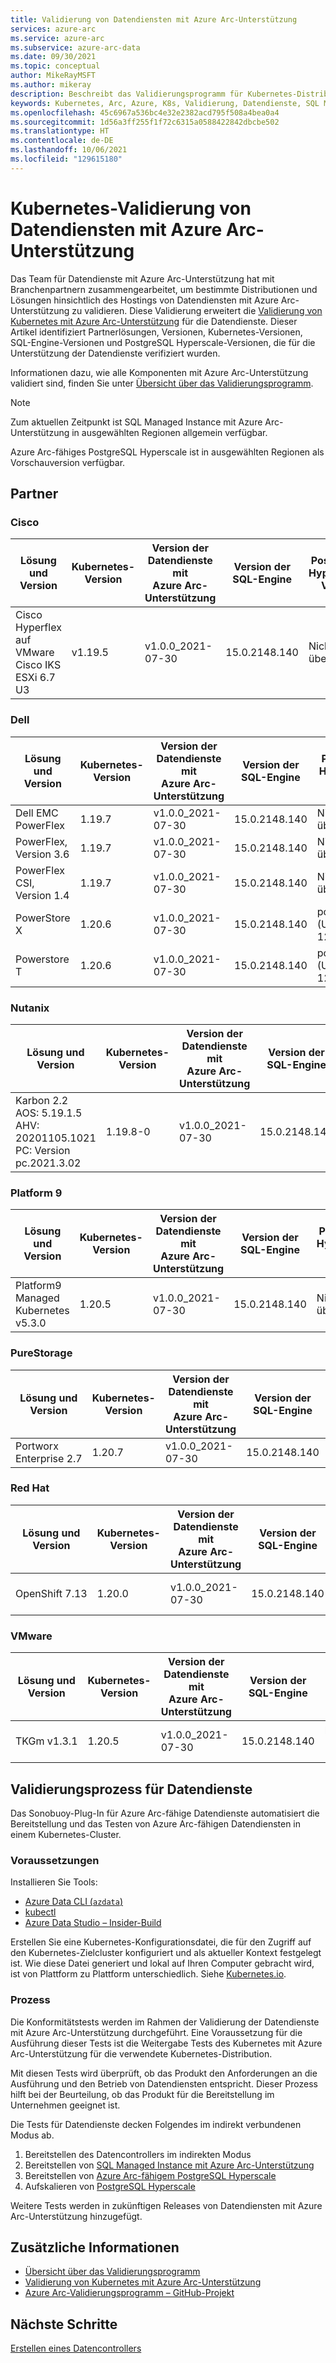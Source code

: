 ```yaml
---
title: Validierung von Datendiensten mit Azure Arc-Unterstützung
services: azure-arc
ms.service: azure-arc
ms.subservice: azure-arc-data
ms.date: 09/30/2021
ms.topic: conceptual
author: MikeRayMSFT
ms.author: mikeray
description: Beschreibt das Validierungsprogramm für Kubernetes-Distributionen für Datendienste mit Azure Arc-Unterstützung.
keywords: Kubernetes, Arc, Azure, K8s, Validierung, Datendienste, SQL Managed Instance
ms.openlocfilehash: 45c6967a536bc4e32e2382acd795f508a4bea0a4
ms.sourcegitcommit: 1d56a3ff255f1f72c6315a0588422842dbcbe502
ms.translationtype: HT
ms.contentlocale: de-DE
ms.lasthandoff: 10/06/2021
ms.locfileid: "129615180"
---
```

# <a name="azure-arc-enabled-data-services-kubernetes-validation"></a>Kubernetes-Validierung von Datendiensten mit Azure Arc-Unterstützung

Das Team für Datendienste mit Azure Arc-Unterstützung hat mit Branchenpartnern zusammengearbeitet, um bestimmte Distributionen und Lösungen hinsichtlich des Hostings von Datendiensten mit Azure Arc-Unterstützung zu validieren. Diese Validierung erweitert die [Validierung von Kubernetes mit Azure Arc-Unterstützung](../kubernetes/validation-program.md) für die Datendienste. Dieser Artikel identifiziert Partnerlösungen, Versionen, Kubernetes-Versionen, SQL-Engine-Versionen und PostgreSQL Hyperscale-Versionen, die für die Unterstützung der Datendienste verifiziert wurden. 

Informationen dazu, wie alle Komponenten mit Azure Arc-Unterstützung validiert sind, finden Sie unter [Übersicht über das Validierungsprogramm](../validation-program/overview.md).

> [!NOTE]
> Zum aktuellen Zeitpunkt ist SQL Managed Instance mit Azure Arc-Unterstützung in ausgewählten Regionen allgemein verfügbar.
>
> Azure Arc-fähiges PostgreSQL Hyperscale ist in ausgewählten Regionen als Vorschauversion verfügbar.

## <a name="partners"></a>Partner

### <a name="cisco"></a>Cisco

|Lösung und Version | Kubernetes-Version | Version der Datendienste mit Azure Arc-Unterstützung | Version der SQL-Engine | PostgreSQL Hyperscale-Version
|-----|-----|-----|-----|-----|
|Cisco Hyperflex auf VMware <br/> Cisco IKS ESXi 6.7 U3 |v1.19.5|v1.0.0_2021-07-30|15.0.2148.140| Nicht überprüft |

### <a name="dell"></a>Dell

|Lösung und Version | Kubernetes-Version | Version der Datendienste mit Azure Arc-Unterstützung | Version der SQL-Engine | PostgreSQL Hyperscale-Version
|-----|-----|-----|-----|-----|
| Dell EMC PowerFlex |1.19.7|v1.0.0_2021-07-30|15.0.2148.140 | Nicht überprüft |
| PowerFlex, Version 3.6 |1.19.7|v1.0.0_2021-07-30|15.0.2148.140 | Nicht überprüft |
| PowerFlex CSI, Version 1.4 |1.19.7|v1.0.0_2021-07-30|15.0.2148.140 | Nicht überprüft |
| PowerStore X|1.20.6|v1.0.0_2021-07-30|15.0.2148.140 |postgres 12.3 (Ubuntu 12.3-1) |
| Powerstore T|1.20.6|v1.0.0_2021-07-30|15.0.2148.140 |postgres 12.3 (Ubuntu 12.3-1)|

### <a name="nutanix"></a>Nutanix

|Lösung und Version | Kubernetes-Version | Version der Datendienste mit Azure Arc-Unterstützung | Version der SQL-Engine | PostgreSQL Hyperscale-Version
|-----|-----|-----|-----|-----|
| Karbon 2.2<br/>AOS: 5.19.1.5<br/>AHV: 20201105.1021<br/>PC: Version pc.2021.3.02<br/> | 1.19.8-0 | v1.0.0_2021-07-30 | 15.0.2148.140|postgres 12.3 (Ubuntu 12.3-1)|

### <a name="platform-9"></a>Platform 9

|Lösung und Version | Kubernetes-Version | Version der Datendienste mit Azure Arc-Unterstützung | Version der SQL-Engine | PostgreSQL Hyperscale-Version
|-----|-----|-----|-----|-----|
| Platform9  Managed Kubernetes v5.3.0 | 1.20.5 | v1.0.0_2021-07-30| 15.0.2148.140 | Nicht überprüft |

### <a name="purestorage"></a>PureStorage

|Lösung und Version | Kubernetes-Version | Version der Datendienste mit Azure Arc-Unterstützung | Version der SQL-Engine | PostgreSQL Hyperscale-Version
|-----|-----|-----|-----|-----|
| Portworx Enterprise 2.7 | 1.20.7 | v1.0.0_2021-07-30 | 15.0.2148.140 | Nicht überprüft |

### <a name="red-hat"></a>Red Hat

|Lösung und Version | Kubernetes-Version | Version der Datendienste mit Azure Arc-Unterstützung | Version der SQL-Engine | PostgreSQL Hyperscale-Version
|-----|-----|-----|-----|-----|
| OpenShift 7.13 | 1.20.0 | v1.0.0_2021-07-30 | 15.0.2148.140 | postgres 12.3 (Ubuntu 12.3-1)|

### <a name="vmware"></a>VMware

|Lösung und Version | Kubernetes-Version | Version der Datendienste mit Azure Arc-Unterstützung | Version der SQL-Engine | PostgreSQL Hyperscale-Version
|-----|-----|-----|-----|-----|
| TKGm v1.3.1 | 1.20.5 | v1.0.0_2021-07-30 | 15.0.2148.140|postgres 12.3 (Ubuntu 12.3-1)|

## <a name="data-services-validation-process"></a>Validierungsprozess für Datendienste

Das Sonobuoy-Plug-In für Azure Arc-fähige Datendienste automatisiert die Bereitstellung und das Testen von Azure Arc-fähigen Datendiensten in einem Kubernetes-Cluster.

### <a name="prerequisites"></a>Voraussetzungen

Installieren Sie Tools: 

- [Azure Data CLI (`azdata`)](/sql/azdata/install/deploy-install-azdata)
- [kubectl](https://kubernetes.io/docs/home/)
- [Azure Data Studio – Insider-Build](https://github.com/microsoft/azuredatastudio)

Erstellen Sie eine Kubernetes-Konfigurationsdatei, die für den Zugriff auf den Kubernetes-Zielcluster konfiguriert und als aktueller Kontext festgelegt ist. Wie diese Datei generiert und lokal auf Ihren Computer gebracht wird, ist von Plattform zu Plattform unterschiedlich. Siehe [Kubernetes.io](https://kubernetes.io/docs/home/).

### <a name="process"></a>Prozess

Die Konformitätstests werden im Rahmen der Validierung der Datendienste mit Azure Arc-Unterstützung durchgeführt. Eine Voraussetzung für die Ausführung dieser Tests ist die Weitergabe Tests des Kubernetes mit Azure Arc-Unterstützung für die verwendete Kubernetes-Distribution.

Mit diesen Tests wird überprüft, ob das Produkt den Anforderungen an die Ausführung und den Betrieb von Datendiensten entspricht. Dieser Prozess hilft bei der Beurteilung, ob das Produkt für die Bereitstellung im Unternehmen geeignet ist.

Die Tests für Datendienste decken Folgendes im indirekt verbundenen Modus ab.

1. Bereitstellen des Datencontrollers im indirekten Modus
2. Bereitstellen von [SQL Managed Instance mit Azure Arc-Unterstützung](create-sql-managed-instance.md)
3. Bereitstellen von [Azure Arc-fähigem PostgreSQL Hyperscale](create-postgresql-hyperscale-server-group.md)
4. Aufskalieren von [PostgreSQL Hyperscale](scale-out-in-postgresql-hyperscale-server-group.md)

Weitere Tests werden in zukünftigen Releases von Datendiensten mit Azure Arc-Unterstützung hinzugefügt.

## <a name="additional-information"></a>Zusätzliche Informationen

- [Übersicht über das Validierungsprogramm](../validation-program/overview.md)
- [Validierung von Kubernetes mit Azure Arc-Unterstützung](../kubernetes/validation-program.md)
- [Azure Arc-Validierungsprogramm – GitHub-Projekt](https://github.com/Azure/azure-arc-validation/)

## <a name="next-steps"></a>Nächste Schritte

[Erstellen eines Datencontrollers](create-data-controller.md)
